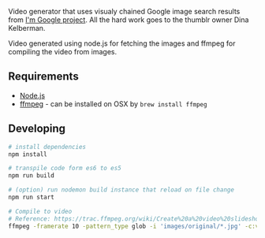 



Video generator that uses visualy chained Google image search results from [I'm Google project](http://dinakelberman.tumblr.com/). All the hard work goes to the thumblr owner Dina Kelberman.

Video generated using node.js for fetching the images and ffmpeg for compiling the video from images.

## Requirements
- [Node.js](https://nodejs.org/en/)
- [ffmpeg](https://www.ffmpeg.org/) - can be installed on OSX by `brew install ffmpeg`

## Developing
```bash
# install dependencies
npm install

# transpile code form es6 to es5
npm run build

# (option) run nodemon build instance that reload on file change
npm run start

# Compile to video
# Reference: https://trac.ffmpeg.org/wiki/Create%20a%20video%20slideshow%20from%20images
ffmpeg -framerate 10 -pattern_type glob -i 'images/original/*.jpg' -c:v libx264 -pix_fmt yuv420p out.mp4
```

